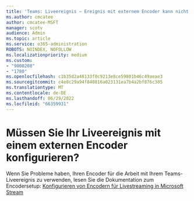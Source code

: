 ```yaml
---
title: 'Teams: Liveereignis – Ereignis mit externem Encoder kann nicht erstellt werden'
ms.author: cmcatee
author: cmcatee-MSFT
manager: scotv
audience: Admin
ms.topic: article
ms.service: o365-administration
ROBOTS: NOINDEX, NOFOLLOW
ms.localizationpriority: medium
ms.custom:
- "9000208"
- "1780"
ms.openlocfilehash: c1b35d2a48133f0c9213e8ce59801b46c49aeae3
ms.sourcegitcommit: c4e8c29a94f840816a023131ea7b4a2bf876c305
ms.translationtype: MT
ms.contentlocale: de-DE
ms.lasthandoff: 06/29/2022
ms.locfileid: "66359931"
---
```

# <a name="need-to-configure-your-live-event-with-an-external-encoder"></a>Müssen Sie Ihr Liveereignis mit einem externen Encoder konfigurieren?

Wenn Sie Probleme haben, Ihren Encoder für die Arbeit mit Ihrem Teams-Liveereignis zu verwenden, lesen Sie die Dokumentation zum Encodersetup: [Konfigurieren von Encodern für Livestreaming in Microsoft Stream](https://docs.microsoft.com/stream/live-encoder-setup)
